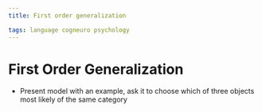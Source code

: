 ```yaml
---
title: First order generalization

tags: language cogneuro psychology 
---
```


# First Order Generalization
- Present model with an example, ask it to choose which of three objects most likely of the same category
































